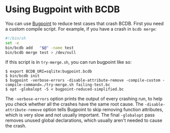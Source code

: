 # Using Bugpoint with BCDB

You can use [Bugpoint](https://llvm.org/docs/Bugpoint.html) to reduce test
cases that crash BCDB. First you need a custom compile script. For example, if
you have a crash in `bcdb merge`:

```bash
#!/bin/sh
set -e
bin/bcdb add   "$@" -name test
bin/bcdb merge test > /dev/null
```

If this script is in `try-merge.sh`, you can run bugpoint like so:

```shell
$ export BCDB_URI=sqlite:bugpoint.bcdb
$ bin/bcdb init
$ bugpoint -verbose-errors -disable-attribute-remove -compile-custom -compile-command=./try-merge.sh failing-test.bc
$ opt -globalopt -S < bugpoint-reduced-simplified.bc
```

The `-verbose-errors` option prints the output of every crashing run, to help
you check whether all the crashes have the same root cause. The
`-disable-attribute-remove` option tells Bugpoint to skip removing function
attributes, which is very slow and not usually important. The final
`-globalopt` pass removes unused global declarations, which usually aren't
needed to cause the crash.

